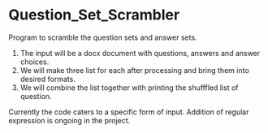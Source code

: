 # Question_Set_Scrambler
Program to scramble the question sets and answer sets. 

1. The input will be a docx document with questions, answers and answer choices. 
2. We will make three list for each after processing and bring them into desired formats. 
3. We will combine the list together with printing the shufffled list of question. 

Currently the code caters to a specific form of input. Addition of regular expression is ongoing in the project. 
